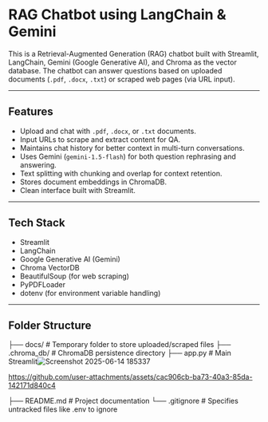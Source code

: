 # RAG Chatbot using LangChain & Gemini

This is a Retrieval-Augmented Generation (RAG) chatbot built with Streamlit, LangChain, Gemini (Google Generative AI), and Chroma as the vector database. The chatbot can answer questions based on uploaded documents (`.pdf`, `.docx`, `.txt`) or scraped web pages (via URL input).

---

## Features

- Upload and chat with `.pdf`, `.docx`, or `.txt` documents.
- Input URLs to scrape and extract content for QA.
- Maintains chat history for better context in multi-turn conversations.
- Uses Gemini (`gemini-1.5-flash`) for both question rephrasing and answering.
- Text splitting with chunking and overlap for context retention.
- Stores document embeddings in ChromaDB.
- Clean interface built with Streamlit.

---

## Tech Stack

- Streamlit
- LangChain
- Google Generative AI (Gemini)
- Chroma VectorDB
- BeautifulSoup (for web scraping)
- PyPDFLoader
- dotenv (for environment variable handling)

---

## Folder Structure

├── docs/ # Temporary folder to store uploaded/scraped files
├── .chroma_db/ # ChromaDB persistence directory
├── app.py # Main Streamlit![Screenshot 2025-06-14 185337](https://github.com/user-attachments/assets/920b4b95-5d9f-407a-9c41-c20c868af7c4)


https://github.com/user-attachments/assets/cac906cb-ba73-40a3-85da-142171d840c4


├── README.md # Project documentation
└── .gitignore # Specifies untracked files like .env to ignore
